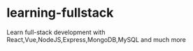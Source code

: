 # learning-fullstack
Learn full-stack development with React,Vue,NodeJS,Express,MongoDB,MySQL and much more
